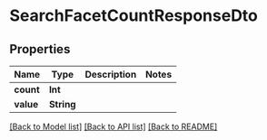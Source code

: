# SearchFacetCountResponseDto

## Properties
Name | Type | Description | Notes
------------ | ------------- | ------------- | -------------
**count** | **Int** |  | 
**value** | **String** |  | 

[[Back to Model list]](../README.md#documentation-for-models) [[Back to API list]](../README.md#documentation-for-api-endpoints) [[Back to README]](../README.md)


